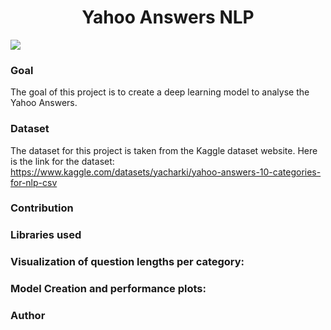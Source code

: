 <div align = 'center'>
  <h1>Yahoo Answers NLP</h1>
  </div>
<img src = "https://github.com/Aadi71/DL-Simplified/blob/main/Yahoo%20Answers%20NLP/Images/yahoo-answers.png">

### Goal
The goal of this project is to create a deep learning model to analyse the Yahoo Answers.

### Dataset
The dataset for this project is taken from the Kaggle dataset website. Here is the link for the dataset: https://www.kaggle.com/datasets/yacharki/yahoo-answers-10-categories-for-nlp-csv

### Contribution

### Libraries used

### Visualization of question lengths per category:

### Model Creation and performance plots:

### Author
